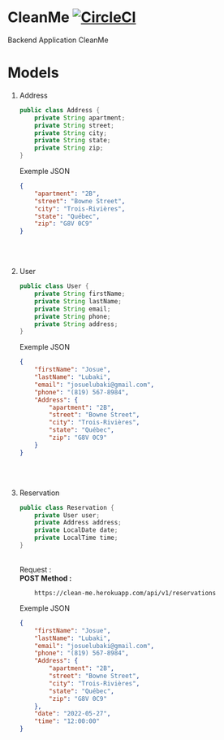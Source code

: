 # CleanMe [![CircleCI](https://circleci.com/gh/josue-lubaki/cleanme/tree/main.svg?style=svg)](https://circleci.com/gh/josue-lubaki/cleanme/tree/main)
Backend Application CleanMe

# Models
<ol>
<li>Address</li>

```java
public class Address {
    private String apartment;
    private String street;
    private String city;
    private String state;
    private String zip;
}
```

Exemple JSON

```json
{
    "apartment": "2B",
    "street": "Bowne Street",
    "city": "Trois-Rivières",
    "state": "Québec",
    "zip": "G8V 0C9"
}
```

<br><br>
<li>User</li>

```java
public class User {
    private String firstName;
    private String lastName;
    private String email;
    private String phone;
    private String address;
}
```
Exemple JSON

```json
{
    "firstName": "Josue",
    "lastName": "Lubaki",
    "email": "josuelubaki@gmail.com",
    "phone": "(819) 567-8984",
    "Address": {
        "apartment": "2B",
        "street": "Bowne Street",
        "city": "Trois-Rivières",
        "state": "Québec",
        "zip": "G8V 0C9"
    } 
}
```

<br><br>
<li>Reservation</li>

```java
public class Reservation {
    private User user;
    private Address address;
    private LocalDate date;
    private LocalTime time;
}
```

<br>
Request : <br>
<b>POST Method :</b>

```http request
    https://clean-me.herokuapp.com/api/v1/reservations
```

Exemple JSON

```json
{
    "firstName": "Josue",
    "lastName": "Lubaki",
    "email": "josuelubaki@gmail.com",
    "phone": "(819) 567-8984",
    "Address": {
        "apartment": "2B",
        "street": "Bowne Street",
        "city": "Trois-Rivières",
        "state": "Québec",
        "zip": "G8V 0C9"
    },
    "date": "2022-05-27",
    "time": "12:00:00"
}
```
</ol>


